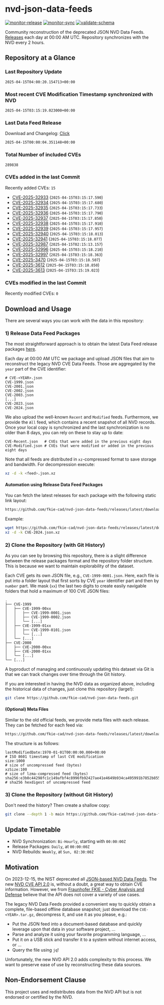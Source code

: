 # nvd-json-data-feeds

[![monitor-release](https://github.com/fkie-cad/nvd-json-data-feeds/actions/workflows/monitor_release.yml/badge.svg)](https://github.com/fkie-cad/nvd-json-data-feeds/actions/workflows/monitor_release.yml)
[![monitor-sync](https://github.com/fkie-cad/nvd-json-data-feeds/actions/workflows/monitor_sync.yml/badge.svg)](https://github.com/fkie-cad/nvd-json-data-feeds/actions/workflows/monitor_sync.yml)
[![validate-schema](https://github.com/fkie-cad/nvd-json-data-feeds/actions/workflows/validate_schema.yml/badge.svg)](https://github.com/fkie-cad/nvd-json-data-feeds/actions/workflows/validate_schema.yml)

Community reconstruction of the deprecated JSON NVD Data Feeds.
[Releases](https://github.com/fkie-cad/nvd-json-data-feeds/releases/latest) each day at 00:00 AM UTC.
Repository synchronizes with the NVD every 2 hours.

## Repository at a Glance

### Last Repository Update

```plain
2025-04-15T04:00:20.154713+00:00
```

### Most recent CVE Modification Timestamp synchronized with NVD

```plain
2025-04-15T03:15:19.023000+00:00
```

### Last Data Feed Release

Download and Changelog: [Click](https://github.com/fkie-cad/nvd-json-data-feeds/releases/latest)

```plain
2025-04-15T00:00:04.351148+00:00
```

### Total Number of included CVEs

```plain
289838
```

### CVEs added in the last Commit

Recently added CVEs: `15`

- [CVE-2025-32933](CVE-2025/CVE-2025-329xx/CVE-2025-32933.json) (`2025-04-15T03:15:17.590`)
- [CVE-2025-32934](CVE-2025/CVE-2025-329xx/CVE-2025-32934.json) (`2025-04-15T03:15:17.680`)
- [CVE-2025-32935](CVE-2025/CVE-2025-329xx/CVE-2025-32935.json) (`2025-04-15T03:15:17.733`)
- [CVE-2025-32936](CVE-2025/CVE-2025-329xx/CVE-2025-32936.json) (`2025-04-15T03:15:17.790`)
- [CVE-2025-32937](CVE-2025/CVE-2025-329xx/CVE-2025-32937.json) (`2025-04-15T03:15:17.850`)
- [CVE-2025-32938](CVE-2025/CVE-2025-329xx/CVE-2025-32938.json) (`2025-04-15T03:15:17.910`)
- [CVE-2025-32939](CVE-2025/CVE-2025-329xx/CVE-2025-32939.json) (`2025-04-15T03:15:17.957`)
- [CVE-2025-32940](CVE-2025/CVE-2025-329xx/CVE-2025-32940.json) (`2025-04-15T03:15:18.013`)
- [CVE-2025-32941](CVE-2025/CVE-2025-329xx/CVE-2025-32941.json) (`2025-04-15T03:15:18.077`)
- [CVE-2025-32987](CVE-2025/CVE-2025-329xx/CVE-2025-32987.json) (`2025-04-15T02:15:13.157`)
- [CVE-2025-32996](CVE-2025/CVE-2025-329xx/CVE-2025-32996.json) (`2025-04-15T03:15:18.210`)
- [CVE-2025-32997](CVE-2025/CVE-2025-329xx/CVE-2025-32997.json) (`2025-04-15T03:15:18.363`)
- [CVE-2025-3470](CVE-2025/CVE-2025-34xx/CVE-2025-3470.json) (`2025-04-15T03:15:18.507`)
- [CVE-2025-3612](CVE-2025/CVE-2025-36xx/CVE-2025-3612.json) (`2025-04-15T03:15:18.850`)
- [CVE-2025-3613](CVE-2025/CVE-2025-36xx/CVE-2025-3613.json) (`2025-04-15T03:15:19.023`)


### CVEs modified in the last Commit

Recently modified CVEs: `0`



## Download and Usage

There are several ways you can work with the data in this repository:

### 1) Release Data Feed Packages

The most straightforward approach is to obtain the latest Data Feed release packages [here](https://github.com/fkie-cad/nvd-json-data-feeds/releases/latest).

Each day at 00:00 AM UTC we package and upload JSON files that aim to reconstruct the legacy NVD CVE Data Feeds.
Those are aggregated by the `year` part of the CVE identifier:

```
# CVE-<YEAR>.json
CVE-1999.json
CVE-2001.json
CVE-2002.json
CVE-2003.json
[...]
CVE-2023.json
CVE-2024.json
```

We also upload the well-known `Recent` and `Modified` feeds.
Furthermore, we provide the `All` feed, which contains a recent snapshot of all NVD records.
Once your local copy is synchronized and the last synchronization is no older than 8 days, you can rely on these to stay up to date:

```plain
CVE-Recent.json   # CVEs that were added in the previous eight days
CVE-Modified.json # CVEs that were modified or added in the previous eight days
```

Note that all feeds are distributed in `xz`-compressed format to save storage and bandwidth.
For decompression execute:

```sh
xz -d -k <feed>.json.xz
```

#### Automation using Release Data Feed Packages

You can fetch the latest releases for each package with the following static link layout:

```sh
https://github.com/fkie-cad/nvd-json-data-feeds/releases/latest/download/CVE-<YEAR>.json.xz
```

Example:

```sh
wget https://github.com/fkie-cad/nvd-json-data-feeds/releases/latest/download/CVE-2024.json.xz
xz -d -k CVE-2024.json.xz
```

### 2) Clone the Repository (with Git History)

As you can see by browsing this repository, there is a slight difference between the release packages format and the repository folder structure.
This is because we want to maintain explorability of the dataset.

Each CVE gets its own JSON file, e.g., `CVE-1999-0001.json`.
Here, each file is put into a folder layout that first sorts by CVE `year` identifier part and then by `number` part.
We mask (`xx`) the last two digits to create easily navigable folders that hold a maximum of 100 CVE JSON files:

```plain
.
├── CVE-1999
│   ├── CVE-1999-00xx
│   │   ├── CVE-1999-0001.json
│   │   ├── CVE-1999-0002.json
│   │   └── [...]
│   ├── CVE-1999-01xx
│   │   ├── CVE-1999-0101.json
│   │   └── [...]
│   └── [...]
├── CVE-2000
│   ├── CVE-2000-00xx
│   ├── CVE-2000-01xx
│   └── [...]
└── [...]
```

A byproduct of managing and continuously updating this dataset via Git is that we can track changes over time through the Git history.

If you are interested in having the NVD data as organized above, including the historical data of changes, just clone this repository (large!):

```sh
git clone https://github.com/fkie-cad/nvd-json-data-feeds.git
```

#### (Optional) Meta Files

Similar to the old official feeds, we provide meta files with each release. They can be fetched for each feed via:

```sh
https://github.com/fkie-cad/nvd-json-data-feeds/releases/latest/download/CVE-<YEAR>.meta
```

The structure is as follows:

```plain
lastModifiedDate:1970-01-01T00:00:00.000+00:00                          # ISO 8601 timestamp of last CVE modification
size:1000                                                               # size of uncompressed feed (bytes)
xzSize:100                                                              # size of lzma-compressed feed (bytes)
sha256:e3b0c44298fc1c149afbf4c8996fb92427ae41e4649b934ca495991b7852b855 # sha256 hexdigest of uncompressed feed
```

### 3) Clone the Repository (without Git History)

Don't need the history? Then create a shallow copy:

```sh
git clone --depth 1 -b main https://github.com/fkie-cad/nvd-json-data-feeds.git
```


## Update Timetable

* NVD Synchronization: `Bi-Hourly`, starting with `00:00:00Z`
* Release Packages: `Daily`, at `00:00:00Z`
* NVD Rebuilds: `Weekly`, at `Sun, 02:30:00Z`


## Motivation

On 2023-12-15, the NIST deprecated all [JSON-based NVD Data Feeds](https://nvd.nist.gov/vuln/data-feeds#divRetirementBanner-1).
The new [NVD CVE API 2.0](https://nvd.nist.gov/developers/vulnerabilities) is, without a doubt, a great way to obtain CVE information.
However, we from [Fraunhofer FKIE - Cyber Analysis and Defense](https://www.fkie.fraunhofer.de/en/departments/cad.html) believe that the API does not cover a variety of use cases.

The legacy NVD Data Feeds provided a convenient way to quickly obtain a complete, file-based offline database snapshot; just download the `CVE-<YEAR>.tar.gz`, decompress it, and use it as you please, e.g.:

- Put the JSON feed into a document-based database and quickly leverage upon that data in your software project, ...
- Parse and analyze it using your favorite programming language, ...
- Put it on a USB stick and transfer it to a system without internet access, or ...
- Query the file using `jq`!

Unfortunately, the new NVD API 2.0 adds complexity to this process.
We want to preserve ease of use by reconstructing these data sources.

## Non-Endorsement Clause

This project uses and redistributes data from the NVD API but is not endorsed or certified by the NVD.